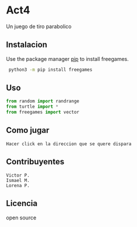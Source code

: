 # Act4

Un juego de tiro parabolico

## Instalacion

Use the package manager [pip](https://pip.pypa.io/en/stable/) to install freegames.

```bash
 python3 -m pip install freegames
```

## Uso

```python
from random import randrange
from turtle import *
from freegames import vector
```

## Como jugar
```
Hacer click en la direccion que se quere dispara
```
## Contribuyentes
```
Victor P.
Ismael M.
Lorena P.
```

## Licencia
open source
